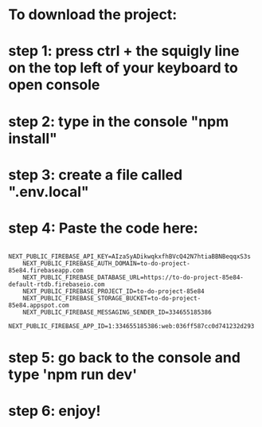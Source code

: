 # To download the project:
# step 1: press ctrl + the squigly line on the top left of your keyboard to open console
# step 2: type in the console "npm install"
# step 3: create a file called ".env.local"
# step 4: Paste the code here:
```
    NEXT_PUBLIC_FIREBASE_API_KEY=AIzaSyADikwqkxfhBVcQ42N7htiaBBNBeqqxS3s
    NEXT_PUBLIC_FIREBASE_AUTH_DOMAIN=to-do-project-85e84.firebaseapp.com
    NEXT_PUBLIC_FIREBASE_DATABASE_URL=https://to-do-project-85e84-default-rtdb.firebaseio.com
    NEXT_PUBLIC_FIREBASE_PROJECT_ID=to-do-project-85e84
    NEXT_PUBLIC_FIREBASE_STORAGE_BUCKET=to-do-project-85e84.appspot.com
    NEXT_PUBLIC_FIREBASE_MESSAGING_SENDER_ID=334655185386
    NEXT_PUBLIC_FIREBASE_APP_ID=1:334655185386:web:036ff587cc0d741232d293
```
# step 5: go back to the console and type 'npm run dev'
# step 6: enjoy!
